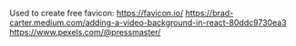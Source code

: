 Used to create free favicon: https://favicon.io/
https://brad-carter.medium.com/adding-a-video-background-in-react-80ddc9730ea3
https://www.pexels.com/@pressmaster/
